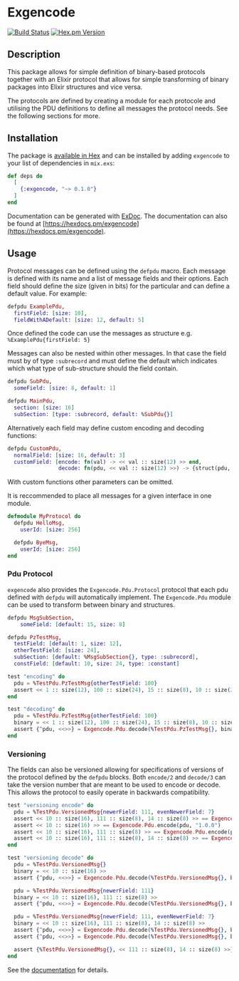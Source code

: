 # Exgencode
[![Build Status](https://travis-ci.org/haljin/exgencode.svg?branch=master)](https://travis-ci.org/haljin/exgencode) [![Hex.pm Version](http://img.shields.io/hexpm/v/exgencode.svg?style=flat)](https://hex.pm/packages/exgencode)

## Description

This package allows for simple definition of binary-based protocols together with an Elixir protocol that allows for
simple transforming of binary packages into Elixir structures and vice versa.

The protocols are defined by creating a module for each protocole and utilising the PDU definitions to define all
messages the protocol needs. See the following sections for more.

## Installation

The package is [available in Hex](https://hex.pm/docs/publish) and can be installed
by adding `exgencode` to your list of dependencies in `mix.exs`:

```elixir
def deps do
  [
    {:exgencode, "~> 0.1.0"}
  ]
end
```

Documentation can be generated with [ExDoc](https://github.com/elixir-lang/ex_doc). 
The documentation can also be found at [https://hexdocs.pm/exgencode](https://hexdocs.pm/exgencode).

## Usage

Protocol messages can be defined using the `defpdu` macro. Each message is defined with its name and a list of message fields 
and their options. Each field should define the size (given in bits) for the particular and can define a default value. For example:

```elixir
defpdu ExamplePdu, 
  firstField: [size: 10],
  fieldWithADefault: [size: 12, default: 5]
```

Once defined the code can use the messages as structure e.g. `%ExamplePdu{firstField: 5}`

Messages can also be nested within other messages. In that case the field must by of type `:subrecord` and must define the default
which indicates which what type of sub-structure should the field contain.

```elixir
defpdu SubPdu,
  someField: [size: 8, default: 1]

defpdu MainPdu,
  section: [size: 16]
  subSection: [type: :subrecord, default: %SubPdu{}]
```

Alternatively each field may define custom encoding and decoding functions:

```elixir
defpdu CustomPdu,
  normalField: [size: 16, default: 3]
  customField: [encode: fn(val) -> << val :: size(12) >> end,
                decode: fn(pdu, << val :: size(12) >>) -> {struct(pdu, :customField => val), <<>>} end]

```

With custom functions other parameters can be omitted.

It is reccommended to place all messages for a given interface in one module.

```elixir
defmodule MyProtocol do
  defpdu HelloMsg,
    userId: [size: 256]

  defpdu ByeMsg,
    userId: [size: 256]
end
```

### Pdu Protocol

`exgencode` also provides the `Exgencode.Pdu.Protocol` protocol that each pdu defined with `defpdu` will automatically implement. The `Exgencode.Pdu` module can be used
to transform between binary and structures.

```elixir
defpdu MsgSubSection,
    someField: [default: 15, size: 8]

defpdu PzTestMsg, 
  testField: [default: 1, size: 12], 
  otherTestField: [size: 24],
  subSection: [default: %MsgSubSection{}, type: :subrecord],
  constField: [default: 10, size: 24, type: :constant]

test "encoding" do
  pdu = %TestPdu.PzTestMsg{otherTestField: 100}
  assert << 1 :: size(12), 100 :: size(24), 15 :: size(8), 10 :: size(24)>> == Exgencode.Pdu.encode(pdu)
end

test "decoding" do
  pdu = %TestPdu.PzTestMsg{otherTestField: 100}
  binary = << 1 :: size(12), 100 :: size(24), 15 :: size(8), 10 :: size(24)>>
  assert {^pdu, <<>>} = Exgencode.Pdu.decode(%TestPdu.PzTestMsg{}, binary)
end
```

### Versioning

The fields can also be versioned allowing for specifications of versions of the protocol defined by the `defpdu` blocks. Both `encode/2` and `decode/3` can take the
version number that are meant to be used to encode or decode. This allows the protocol to easily operate in backwards compatibility.

```elixir
test "versioning encode" do
  pdu = %TestPdu.VersionedMsg{newerField: 111, evenNewerField: 7}
  assert << 10 :: size(16), 111 :: size(8), 14 :: size(8) >> == Exgencode.Pdu.encode(pdu)
  assert << 10 :: size(16) >> == Exgencode.Pdu.encode(pdu, "1.0.0")
  assert << 10 :: size(16), 111 :: size(8) >> == Exgencode.Pdu.encode(pdu, "2.0.0")
  assert << 10 :: size(16), 111 :: size(8), 14 :: size(8) >> == Exgencode.Pdu.encode(pdu, "2.1.0")
end

test "versioning decode" do
  pdu = %TestPdu.VersionedMsg{}
  binary = << 10 :: size(16) >>
  assert {^pdu, <<>>} = Exgencode.Pdu.decode(%TestPdu.VersionedMsg{}, binary, "1.0.0")

  pdu = %TestPdu.VersionedMsg{newerField: 111}
  binary = << 10 :: size(16), 111 :: size(8) >>
  assert {^pdu, <<>>} = Exgencode.Pdu.decode(%TestPdu.VersionedMsg{}, binary, "2.0.0")

  pdu = %TestPdu.VersionedMsg{newerField: 111, evenNewerField: 7}
  binary = << 10 :: size(16), 111 :: size(8), 14 :: size(8) >>
  assert {^pdu, <<>>} = Exgencode.Pdu.decode(%TestPdu.VersionedMsg{}, binary)
  assert {^pdu, <<>>} = Exgencode.Pdu.decode(%TestPdu.VersionedMsg{}, binary, "2.1.0")

  assert {%TestPdu.VersionedMsg{}, << 111 :: size(8), 14 :: size(8) >>} = Exgencode.Pdu.decode(%TestPdu.VersionedMsg{}, binary, "1.0.0")
end
```

See the [documentation](https://hexdocs.pm/exgencode) for details.

